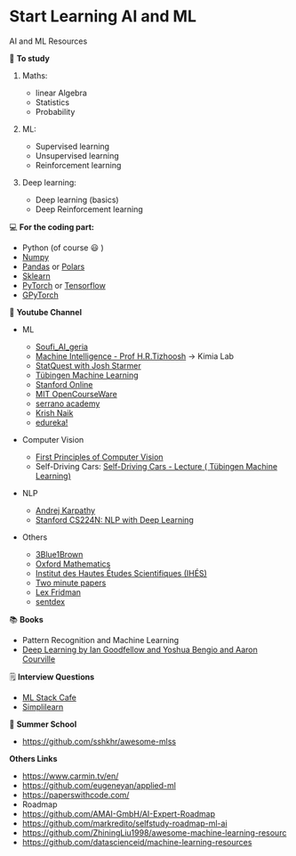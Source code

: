 # Start Learning AI and ML
 AI and ML Resources 


:memo: **To study** 

1. Maths: 
   - linear Algebra
   - Statistics
   - Probability
     
2. ML:
   - Supervised learning 
   - Unsupervised learning 
   - Reinforcement learning
     
3. Deep learning:
   - Deep learning (basics)
   - Deep Reinforcement learning 
 
:computer: **For the coding part:** 
   - Python (of course :smiley: ) 
   - [Numpy](https://numpy.org/doc/stable/user/absolute_beginners.html) 
   - [Pandas](https://pandas.pydata.org/docs/getting_started/intro_tutorials/01_table_oriented.html) or [Polars](https://pola-rs.github.io/polars/py-polars/html/reference/dataframe/index.html)
   - [Sklearn](https://scikit-learn.org/stable/) 
   - [PyTorch](https://pytorch.org/) or [Tensorflow](https://www.tensorflow.org/api_docs)
   - [GPyTorch](https://docs.gpytorch.ai/en/stable/)

🎥 **Youtube Channel** 

- ML 
   - [Soufi_AI_geria](https://youtube.com/playlist?list=PL0F47I2_gOn0bqpcsPhMd3SiOZ9kfBL1w&si=_-1rSFwdSmY1HhJh)
   - [Machine Intelligence - Prof H.R.Tizhoosh](https://youtube.com/playlist?list=PLvan4zSb2RaoRGHbSP15RYrUycboAmmLL&si=RLd9DrMbmox70H3K) → Kimia Lab
   - [StatQuest with Josh Starmer](https://www.youtube.com/@statquest)
   - [Tübingen Machine Learning](https://www.youtube.com/@TubingenML)
   - [Stanford Online](https://www.youtube.com/@stanfordonline)
   - [MIT OpenCourseWare](https://www.youtube.com/@mitocw)
   - [serrano academy](https://www.youtube.com/@SerranoAcademy)
   - [Krish Naik](https://www.youtube.com/@krishnaik06)
   - [edureka!](https://www.youtube.com/@edurekaIN)

- Computer Vision
   - [First Principles of Computer Vision](https://www.youtube.com/@firstprinciplesofcomputerv3258)
   - Self-Driving Cars: [Self-Driving Cars - Lecture ( Tübingen Machine Learning)](https://youtube.com/playlist?list=PL05umP7R6ij321zzKXK6XCQXAaaYjQbzr&si=Q_s1Wwe4lQ95B2_f)
- NLP
   - [Andrej Karpathy](https://www.youtube.com/@AndrejKarpathy)
   - [Stanford CS224N: NLP with Deep Learning](https://youtube.com/playlist?list=PLoROMvodv4rMFqRtEuo6SGjY4XbRIVRd4&si=GYRB4ohU0GZ5w74g)

- Others
   - [3Blue1Brown](https://www.youtube.com/c/3blue1brown)
   - [Oxford Mathematics](https://www.youtube.com/@OxfordMathematics)
   - [Institut des Hautes Études Scientifiques (IHÉS)](https://www.youtube.com/@IhesFr)
   - [Two minute papers](https://www.youtube.com/channel/UCbfYPyITQ-7l4upoX8nvctg)
   - [Lex Fridman](https://www.youtube.com/@lexfridman/videos)
   - [sentdex](https://www.youtube.com/@sentdex) 

:books: **Books**
- Pattern Recognition and Machine Learning 
- [Deep Learning by Ian Goodfellow and Yoshua Bengio and Aaron Courville](https://www.deeplearningbook.org/)

🗒️ **Interview Questions**
   - [ML Stack Cafe](https://www.mlstack.cafe/)
   - [Simplilearn](https://www.simplilearn.com/tutorials/machine-learning-tutorial/machine-learning-interview-questions)

🏫 **Summer School**
  - https://github.com/sshkhr/awesome-mlss 

**Others Links**
   - https://www.carmin.tv/en/ 
   - https://github.com/eugeneyan/applied-ml 
   - https://paperswithcode.com/ 
   - Roadmap 
   - https://github.com/AMAI-GmbH/AI-Expert-Roadmap 	
   - https://github.com/markredito/selfstudy-roadmap-ml-ai 
   - https://github.com/ZhiningLiu1998/awesome-machine-learning-resourc 
   - https://github.com/datascienceid/machine-learning-resources 


